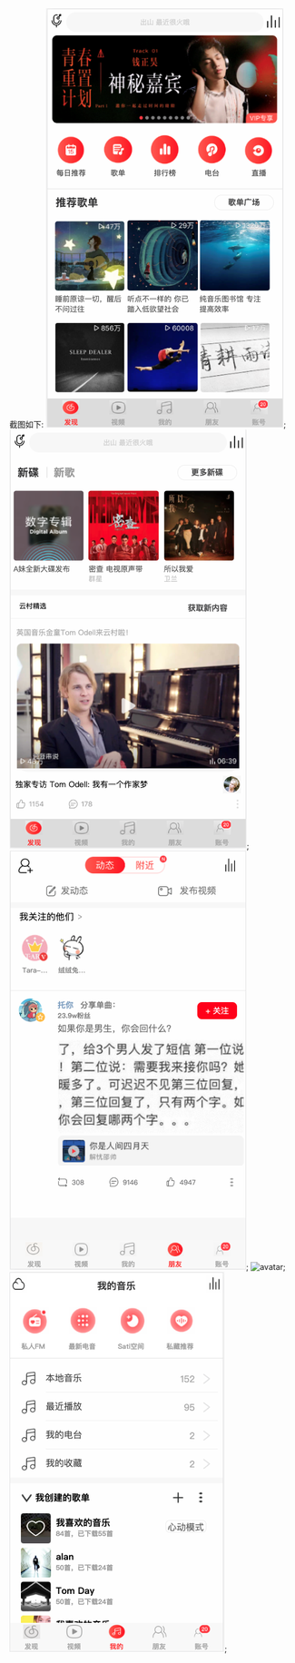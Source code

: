 截图如下:
![avatar](./doc/ex01.png);
![avatar](./doc/ex02.png);
![avatar](./doc/ex03.png);
![avatar](./doc/3x04.png);
![avatar](./doc/ex05.png);